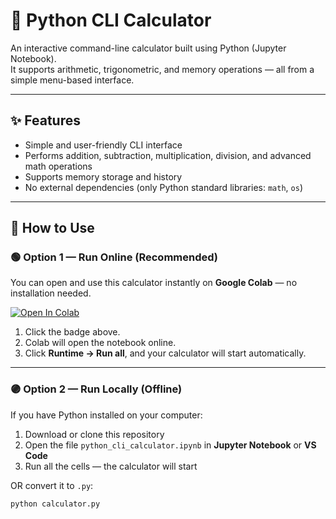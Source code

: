 # 🧮 Python CLI Calculator

An interactive command-line calculator built using Python (Jupyter Notebook).  
It supports arithmetic, trigonometric, and memory operations — all from a simple menu-based interface.

---

## ✨ Features
- Simple and user-friendly CLI interface  
- Performs addition, subtraction, multiplication, division, and advanced math operations  
- Supports memory storage and history  
- No external dependencies (only Python standard libraries: `math`, `os`)  

---

## 🚀 How to Use

### 🟢 Option 1 — Run Online (Recommended)
You can open and use this calculator instantly on **Google Colab** — no installation needed.

[![Open In Colab](https://colab.research.google.com/assets/colab-badge.svg)](https://colab.research.google.com/github/<your-username>/<repo-name>/blob/main/python_cli_calculator.ipynb)

1. Click the badge above.  
2. Colab will open the notebook online.  
3. Click **Runtime → Run all**, and your calculator will start automatically.

---

### 🟣 Option 2 — Run Locally (Offline)
If you have Python installed on your computer:

1. Download or clone this repository  
2. Open the file `python_cli_calculator.ipynb` in **Jupyter Notebook** or **VS Code**  
3. Run all the cells — the calculator will start  

OR convert it to `.py`:
```bash
python calculator.py
